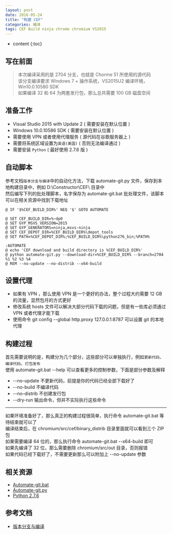 ```yaml
---
layout: post
date: 2016-05-24
title: "构建 CEF"
categories: 编译
tags: CEF Build ninja chrome chromium VS2015
---
```


* content
{:toc}

## 写在前面
> 本次编译采用的是 2704 分支，也就是 Chorme 51 所使用的源代码  
> 该分支编译要求 Windows 7 + 操作系统，VS2015U2 编译环境， Win10.0.10580 SDK    
> 如果编译 32 和 64 为两套发行包，那么总共需要 100 GB 磁盘空间  

## 准备工作
* Visual Studio 2015 with Update 2 ( 需要安装在默认位置 )  
* Windows 10.0.10586 SDK  ( 需要安装在默认位置 ) 
* 需要使用 VPN 或者使用代理服务 ( 源代码在谷歌服务器上 ) 
* 需要将系统区域设置为`英语(美国)` ( 否则无法编译通过 )
* 需要安装 `Python` ( 最好使用 2.7.6 版 )

## 自动脚本
参考文档`版本分支与编译`中的自动化方法，下载 automate-git.py 文件，保存到本地构建目录中，例如 D:\Constructor\CEF\ 目录中  
然后编写下列的批处理脚本，名字保存为 automate-git.bat 批处理文件，该脚本可以在相关资源中找到下载地址  

    @ IF '$%CEF_BUILD_DIR%' NEQ '$' GOTO AUTOMATE

    @ SET CEF_BUILD_DIR=%~dp0
    @ SET GYP_MSVS_VERSION=2015
    @ SET GYP_GENERATORS=ninja,msvs-ninja
    @ SET CEF_DEPOT_DIR=%CEF_BUILD_DIR%\depot_tools
    @ SET PATH=%CEF_DEPOT_DIR%;%CEF_BUILD_DIR%\python276_bin;%PATH%

    :AUTOMATE
    @ echo 'CEF download and build directory is %CEF_BUILD_DIR%'
    @ python automate-git.py --download-dir=%CEF_BUILD_DIR% --branch=2704 %1 %2 %3 %4
    @ REM --no-update --no-distrib --x64-build

## 设置代理
* 如果有 VPN ，那么使用 VPN 是一个更好的办法，整个过程大约需要 12 GB 的流量，显然包月的方式更好  
* 修改系统 hosts 文件可以解决大部分代码下载的问题，但是有一些库必须通过 VPN 或者代理才能下载  
* 使用命令 git config --global http.proxy 127.0.0.1:8787 可以设置 git 的本地代理  

## 构建过程 
首先需要说明的是，构建分为几个部分，这些部分可以单独执行，例如`更新代码`、`编译代码`、`打包发布`  
使用 automate-git.bat --help 可以查看更多的控制参数，下面是部分参数及解释  
* --no-update 不更新代码，前提是你的代码已经全部下载好了  
* --no-build 不编译代码  
* --no-distrib 不创建发行包  
* --dry-run 输出命令，但并不实际执行这些命令  

--------------------------------------------------------------------------------  

如果环境准备好了，那么真正的构建过程很简单，执行命令 automate-git.bat 等待结束就可以了  
编译结束后，在 chromium/src/cef/binary_distrib 目录里面就可以看到三个 ZIP 包  
如果需要编译 64 位的，那么执行命令 automate-git.bat --x64-build 即可  
如果先编译了 32 位，那么需要删除 chromium/src/out 目录，否则报错  
如果代码已经下载好了，不需要更新那么可以附加上 --no-update 参数  

## 相关资源
* [Automate-git.bat](https://github.com/wonkerr/wonkerr.github.io/raw/master/static/res/automate-git.bat)
* [Automate-git.py](https://bitbucket.org/chromiumembedded/cef/raw/master/tools/automate/automate-git.py)
* [Python 2.7.6](https://storage.googleapis.com/chrome-infra/python276_bin.zip) 

## 参考文档
* [版本分支与编译](https://bitbucket.org/chromiumembedded/cef/wiki/BranchesAndBuilding)

